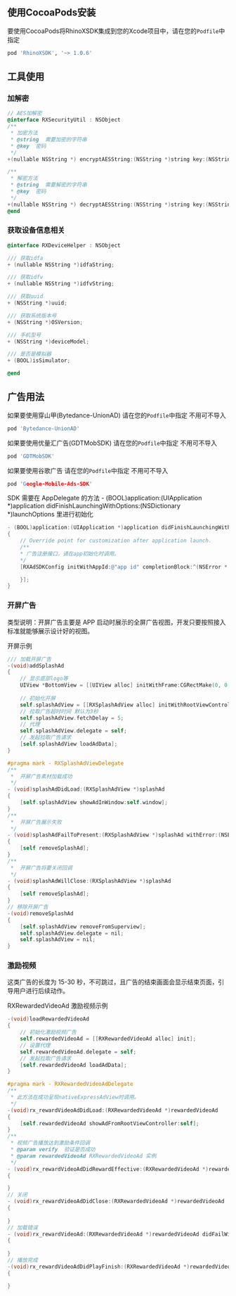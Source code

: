 ## 使用CocoaPods安装

要使用CocoaPods将RhinoXSDK集成到您的Xcode项目中，请在您的`Podfile`中指定

```ruby
pod 'RhinoXSDK', '~> 1.0.6'
```

## 工具使用

### 加解密

```objective-c
// AES加解密
@interface RXSecurityUtil : NSObject
/**
 * 加密方法
 * @string  需要加密的字符串
 * @key  密码
 */
+(nullable NSString *) encryptAESString:(NSString *)string key:(NSString *)key;

/**
 * 解密方法
 * @string  需要解密的字符串
 * @key  密码
 */
+(nullable NSString *) decryptAESString:(NSString *)string key:(NSString *)key;
@end
```

### 获取设备信息相关

```objective-c
@interface RXDeviceHelper : NSObject

/// 获取idfa
+ (nullable NSString *)idfaString;

/// 获取idfv
+ (nullable NSString *)idfvString;

/// 获取uuid
+ (NSString *)uuid;

/// 获取系统版本号
+ (NSString *)OSVersion;

/// 手机型号
+ (NSString *)deviceModel;

/// 是否是模拟器
+ (BOOL)isSimulator;

@end
```

## 广告用法

如果要使用穿山甲(Bytedance-UnionAD) 请在您的`Podfile`中指定 不用可不导入

```ruby
pod 'Bytedance-UnionAD'
```

如果要使用优量汇广告(GDTMobSDK)  请在您的`Podfile`中指定 不用可不导入

```ruby
pod 'GDTMobSDK'
```

如果要使用谷歌广告  请在您的`Podfile`中指定 不用可不导入

```cpp
pod 'Google-Mobile-Ads-SDK'
```

SDK 需要在 AppDelegate 的方法 - (BOOL)application:(UIApplication *)application didFinishLaunchingWithOptions:(NSDictionary *)launchOptions 里进行初始化

```objective-c
- (BOOL)application:(UIApplication *)application didFinishLaunchingWithOptions:(NSDictionary *)launchOptions
{
    // Override point for customization after application launch.
    /**
    * 广告注册接口，请在app初始化时调用。
    */
    [RXAdSDKConfig initWithAppId:@"app id" completionBlock:^(NSError * _Nonnull error) {

    }];
}
```

### 开屏广告

类型说明：开屏广告主要是 APP 启动时展示的全屏广告视图，开发只要按照接入标准就能够展示设计好的视图。

开屏示例

```objective-c
/// 加载开屏广告
-(void)addSplashAd
{
    // 显示底部logo等
    UIView *BottomView = [[UIView alloc] initWithFrame:CGRectMake(0, 0, [UIScreen mainScreen].bounds.size.width, 120)];
    
    // 初始化开屏
    self.splashAdView = [[RXSplashAdView alloc] initWithRootViewController:self.window.rootViewController WithBottomView: BottomView];
    // 拉取广告超时时间 默认为3秒
    self.splashAdView.fetchDelay = 5;
    // 代理
    self.splashAdView.delegate = self;
    // 发起拉取广告请求
    [self.splashAdView loadAdData];
}

#pragma mark - RXSplashAdViewDelegate
/**
 *  开屏广告素材加载成功
 */
- (void)splashAdDidLoad:(RXSplashAdView *)splashAd
{
    [self.splashAdView showAdInWindow:self.window];
}
/**
 *  开屏广告展示失败
 */
- (void)splashAdFailToPresent:(RXSplashAdView *)splashAd withError:(NSError *)error
{
    [self removeSplashAd];
}
/**
 *  开屏广告将要关闭回调
 */
- (void)splashAdWillClose:(RXSplashAdView *)splashAd
{
    [self removeSplashAd];
}
// 移除开屏广告
-(void)removeSplashAd
{
    [self.splashAdView removeFromSuperview];
    self.splashAdView.delegate = nil;
    self.splashAdView = nil;
}
```

### 激励视频

这类广告的长度为 15-30 秒，不可跳过，且广告的结束画面会显示结束页面，引导用户进行后续动作。

RXRewardedVideoAd 激励视频示例

```objective-c
-(void)loadRewardedVideoAd
{
    // 初始化激励视频广告
    self.rewardedVideoAd = [[RXRewardedVideoAd alloc] init];
    // 设置代理
    self.rewardedVideoAd.delegate = self;
    // 发起拉取广告请求
    [self.rewardedVideoAd loadAdData];
}

#pragma mark - RXRewardedVideoAdDelegate
/**
 * 此方法在成功呈现nativeExpressAdView时调用。
 */
-(void)rx_rewardVideoAdDidLoad:(RXRewardedVideoAd *)rewardedVideoAd
{
    [self.rewardedVideoAd showAdFromRootViewController:self];
}
/**
 * 视频广告播放达到激励条件回调
 * @param verify  验证是否成功
 * @param rewardedVideoAd RXRewardedVideoAd 实例
 */
- (void)rx_rewardVideoAdDidRewardEffective:(RXRewardedVideoAd *)rewardedVideoAd verify:(BOOL)verify
{

}
// 关闭
- (void)rx_rewardVideoAdDidClose:(RXRewardedVideoAd *)rewardedVideoAd
{
    
}
// 加载错误
- (void)rx_rewardVideoAd:(RXRewardedVideoAd *)rewardedVideoAd didFailWithError:(NSError *)error
{
    
}
// 播放完成
-(void)rx_rewardVideoAdDidPlayFinish:(RXRewardedVideoAd *)rewardedVideoAd
{

}
```

